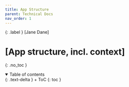 ```yaml
---
title: App Structure
parent: Technical Docs
nav_order: 1
---
```


{: .label }
[Jane Dane]

# [App structure, incl. context]
{: .no_toc }

<details open markdown="block">
{: .text-delta }
<summary>Table of contents</summary>
+ ToC
{: toc }
</details> 
